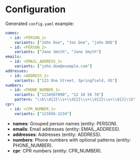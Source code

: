 # Configuration

Generated `config.yaml` example:
```yaml
names:
  - id: <PERSON_1>
    variants: ["John Doe", "Jon Doe", "john DOE"]
  - id: <PERSON_2>
    variants: ["Jane Smith", "Jane Smyth"]
emails:
  - id: <EMAIL_ADDRESS_1>
    variants: ["john.doe@example.com"]
addresses:
  - id: <ADDRESS_1>
    variants: ["123 One Street, Springfield, US"]
numbers:
  - id: <PHONE_NUMBER_1>
    variants: ["1234567890", "12 34 56 78"]
    pattern: "\\b\\d{2}\\s+\\d{2}\\s+\\d{2}\\s+\\d{2}\\b"
cpr:
  - id: <CPR_NUMBER_1>
    variants: ["123456-1234"]
```

- **names**: Grouped person names (entity: PERSON).
- **emails**: Email addresses (entity: EMAIL_ADDRESS).
- **addresses**: Addresses (entity: ADDRESS).
- **numbers**: Phone numbers with optional patterns (entity: PHONE_NUMBER).
- **cpr**: CPR numbers (entity: CPR_NUMBER).
